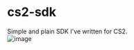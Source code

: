 # cs2-sdk
Simple and plain SDK I've written for CS2.  
![image](https://user-images.githubusercontent.com/53657322/227791087-41555df0-02ba-4c51-8367-20286b737738.png)
